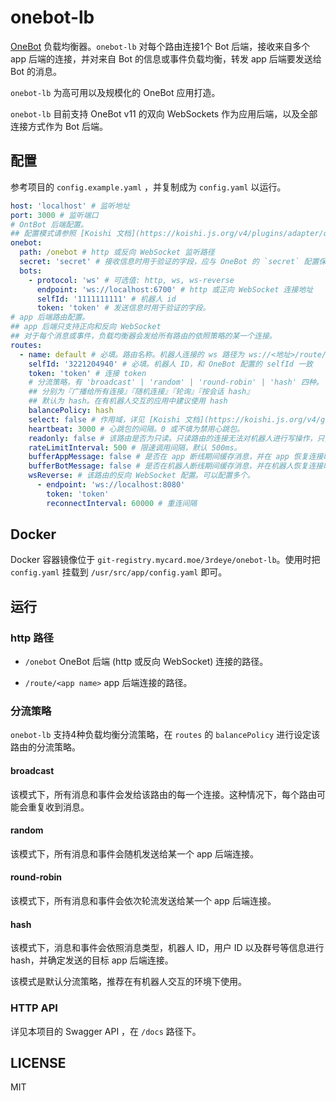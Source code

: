 # onebot-lb

[OneBot](https://onebot.dev/) 负载均衡器。`onebot-lb` 对每个路由连接1个 Bot 后端，接收来自多个 app 后端的连接，并对来自 Bot 的信息或事件负载均衡，转发 app 后端要发送给 Bot 的消息。

`onebot-lb` 为高可用以及规模化的 OneBot 应用打造。

`onebot-lb` 目前支持 OneBot v11 的双向 WebSockets 作为应用后端，以及全部连接方式作为 Bot 后端。

## 配置

参考项目的 `config.example.yaml` ，并复制成为 `config.yaml` 以运行。

```yaml
host: 'localhost' # 监听地址
port: 3000 # 监听端口
# OntBot 后端配置。
## 配置模式请参照 [Koishi 文档](https://koishi.js.org/v4/plugins/adapter/onebot.html#%E6%9C%BA%E5%99%A8%E4%BA%BA%E9%80%89%E9%A1%B9)
onebot:
  path: /onebot # http 或反向 WebSocket 监听路径
  secret: 'secret' # 接收信息时用于验证的字段，应与 OneBot 的 `secret` 配置保持一致。
  bots:
    - protocol: 'ws' # 可选值: http, ws, ws-reverse
      endpoint: 'ws://localhost:6700' # http 或正向 WebSocket 连接地址
      selfId: '1111111111' # 机器人 id
      token: 'token' # 发送信息时用于验证的字段。
# app 后端路由配置。
## app 后端只支持正向和反向 WebSocket
## 对于每个消息或事件，负载均衡器会发给所有路由的依照策略的某一个连接。
routes:
  - name: default # 必填。路由名称。机器人连接的 ws 路径为 ws://<地址>/route/<name>
    selfId: '3221204940' # 必填。机器人 ID，和 OneBot 配置的 selfId 一致
    token: 'token' # 连接 token
    # 分流策略，有 'broadcast' | 'random' | 'round-robin' | 'hash' 四种。
    ## 分别为『广播给所有连接』『随机连接』『轮询』『按会话 hash』
    ## 默认为 hash。在有机器人交互的应用中建议使用 hash
    balancePolicy: hash
    select: false # 作用域，详见 [Koishi 文档](https://koishi.js.org/v4/guide/plugin/context.html#%E5%9C%A8%E9%85%8D%E7%BD%AE%E6%96%87%E4%BB%B6%E4%B8%AD%E4%BD%BF%E7%94%A8%E9%80%89%E6%8B%A9%E5%99%A8)
    heartbeat: 3000 # 心跳包的间隔。0 或不填为禁用心跳包。
    readonly: false # 该路由是否为只读。只读路由的连接无法对机器人进行写操作，只会得到模拟响应，但是可以进行 get 操作以及接收事件。
    rateLimitInterval: 500 # 限速调用间隔，默认 500ms。
    bufferAppMessage: false # 是否在 app 断线期间缓存消息，并在 app 恢复连接时发送。
    bufferBotMessage: false # 是否在机器人断线期间缓存消息，并在机器人恢复连接时发送。
    wsReverse: # 该路由的反向 WebSocket 配置。可以配置多个。
      - endpoint: 'ws://localhost:8080'
        token: 'token'
        reconnectInterval: 60000 # 重连间隔
```

## Docker

Docker 容器镜像位于 `git-registry.mycard.moe/3rdeye/onebot-lb`。使用时把 `config.yaml` 挂载到 `/usr/src/app/config.yaml` 即可。

## 运行

### http 路径

* `/onebot` OneBot 后端 (http 或反向 WebSocket) 连接的路径。

* `/route/<app name>` app 后端连接的路径。

### 分流策略

`onebot-lb` 支持4种负载均衡分流策略，在 `routes` 的 `balancePolicy` 进行设定该路由的分流策略。

#### broadcast

该模式下，所有消息和事件会发给该路由的每一个连接。这种情况下，每个路由可能会重复收到消息。

#### random

该模式下，所有消息和事件会随机发送给某一个 app 后端连接。

#### round-robin

该模式下，所有消息和事件会依次轮流发送给某一个 app 后端连接。

#### hash

该模式下，消息和事件会依照消息类型，机器人 ID，用户 ID 以及群号等信息进行 hash，并确定发送的目标 app 后端连接。

该模式是默认分流策略，推荐在有机器人交互的环境下使用。

### HTTP API

详见本项目的 Swagger API ，在 `/docs` 路径下。

## LICENSE

MIT
